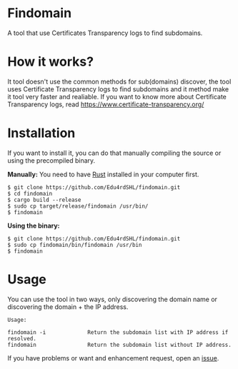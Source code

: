 # Findomain
A tool that use Certificates Transparency logs to find subdomains.

# How it works?
It tool doesn't use the common methods for sub(domains) discover, the tool uses Certificate Transparency logs to find subdomains and it method make it tool very faster and realiable. If you want to know more about Certificate Transparency logs, read https://www.certificate-transparency.org/

# Installation
If you want to install it, you can do that manually compiling the source or using the precompiled binary.

**Manually:**
You need to have [Rust](https://www.rust-lang.org/) installed in your computer first.

```
$ git clone https://github.com/Edu4rdSHL/findomain.git
$ cd findomain
$ cargo build --release
$ sudo cp target/release/findomain /usr/bin/
$ findomain
```

**Using the binary:**

```
$ git clone https://github.com/Edu4rdSHL/findomain.git
$ sudo cp findomain/bin/findomain /usr/bin
$ findomain
```

# Usage

You can use the tool in two ways, only discovering the domain name or discovering the domain + the IP address.

```
Usage:

findomain -i             Return the subdomain list with IP address if resolved.
findomain                Return the subdomain list without IP address.
```

If you have problems or want and enhancement request, open an [issue](https://github.com/Edu4rdSHL/findomain/issues).

